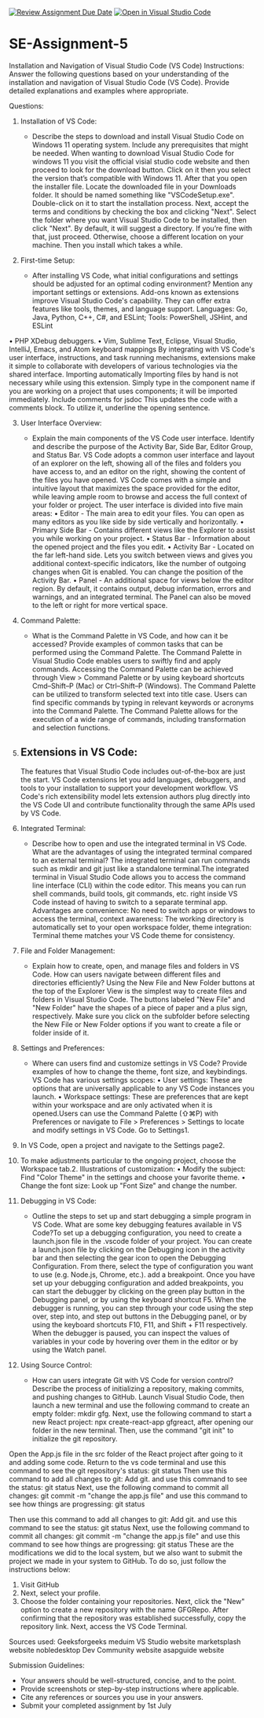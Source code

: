 [![Review Assignment Due Date](https://classroom.github.com/assets/deadline-readme-button-22041afd0340ce965d47ae6ef1cefeee28c7c493a6346c4f15d667ab976d596c.svg)](https://classroom.github.com/a/XoLGRbHq)
[![Open in Visual Studio Code](https://classroom.github.com/assets/open-in-vscode-2e0aaae1b6195c2367325f4f02e2d04e9abb55f0b24a779b69b11b9e10269abc.svg)](https://classroom.github.com/online_ide?assignment_repo_id=15289673&assignment_repo_type=AssignmentRepo)
# SE-Assignment-5
Installation and Navigation of Visual Studio Code (VS Code)
 Instructions:
Answer the following questions based on your understanding of the installation and navigation of Visual Studio Code (VS Code). Provide detailed explanations and examples where appropriate.

 Questions:

1. Installation of VS Code:
   - Describe the steps to download and install Visual Studio Code on Windows 11 operating system. Include any prerequisites that might be needed.
When wanting to download Visual Studio Code for windows 11 you visit the official visial studio code website and then proceed to look for the download button. Click on it then you select the version that’s compatible with Windows 11.
After that you open the installer file. Locate the downloaded file in your Downloads folder. It should be named something like "VSCodeSetup.exe". Double-click on it to start the installation process. Next, accept the terms and conditions by checking the box and clicking "Next".
Select the folder where you want Visual Studio Code to be installed, then click "Next".
By default, it will suggest a directory. If you’re fine with that, just proceed. Otherwise, choose a different location on your machine.
Then you install which takes a while.

2. First-time Setup:
   - After installing VS Code, what initial configurations and settings should be adjusted for an optimal coding environment? Mention any important settings or extensions.
   Add-ons known as extensions improve Visual Studio Code's capability. They can offer extra features like tools, themes, and language support.
Languages: Go, Java, Python, C++, C#, and ESLint; Tools: PowerShell, JSHint, and ESLint

• PHP XDebug debuggers.
• Vim, Sublime Text, Eclipse, Visual Studio, IntelliJ, Emacs, and Atom keyboard mappings
By integrating with VS Code's user interface, instructions, and task running mechanisms, extensions make it simple to collaborate with developers of various technologies via the shared interface.
 Importing automatically
Importing files by hand is not necessary while using this extension. Simply type in the component name if you are working on a project that uses components; it will be imported immediately.
Include comments for jsdoc
This updates the code with a comments block. To utilize it, underline the opening sentence.


3. User Interface Overview:
   - Explain the main components of the VS Code user interface. Identify and describe the purpose of the Activity Bar, Side Bar, Editor Group, and Status Bar.
   VS Code adopts a common user interface and layout of an explorer on the left, showing all of the files and folders you have access to, and an editor on the right, showing the content of the files you have opened. VS Code comes with a simple and intuitive layout that maximizes the space provided for the editor, while leaving ample room to browse and access the full context of your folder or project. The user interface is divided into five main areas:
•	Editor - The main area to edit your files. You can open as many editors as you like side by side vertically and horizontally.
•	Primary Side Bar - Contains different views like the Explorer to assist you while working on your project.
•	Status Bar - Information about the opened project and the files you edit.
•	Activity Bar - Located on the far left-hand side. Lets you switch between views and gives you additional context-specific indicators, like the number of outgoing changes when Git is enabled. You can change the position of the Activity Bar.
•	Panel - An additional space for views below the editor region. By default, it contains output, debug information, errors and warnings, and an integrated terminal. The Panel can also be moved to the left or right for more vertical space.


4. Command Palette:
   - What is the Command Palette in VS Code, and how can it be accessed? Provide examples of common tasks that can be performed using the Command Palette.
   The Command Palette in Visual Studio Code enables users to swiftly find and apply commands.
Accessing the Command Palette can be achieved through View > Command Palette or by using keyboard shortcuts Cmd–Shift–P (Mac) or Ctrl–Shift–P (Windows).
The Command Palette can be utilized to transform selected text into title case.
Users can find specific commands by typing in relevant keywords or acronyms into the Command Palette.
The Command Palette allows for the execution of a wide range of commands, including transformation and selection functions.

5. Extensions in VS Code:
   - 
   The features that Visual Studio Code includes out-of-the-box are just the start. VS Code extensions let you add languages, debuggers, and tools to your installation to support your development workflow. VS Code's rich extensibility model lets extension authors plug directly into the VS Code UI and contribute functionality through the same APIs used by VS Code. 

6. Integrated Terminal:
   - Describe how to open and use the integrated terminal in VS Code. What are the advantages of using the integrated terminal compared to an external terminal?
The integrated terminal can run commands such as mkdir and git just like a standalone terminal.The integrated terminal in Visual Studio Code allows you to access the command line interface (CLI) within the code editor. This means you can run shell commands, build tools, git commands, etc. right inside VS Code instead of having to switch to a separate terminal app. Advantages are  convenience: No need to switch apps or windows to access the terminal, context awareness: The working directory is automatically set to your open workspace folder, theme integration: Terminal theme matches your VS Code theme for consistency.
7. File and Folder Management:
   - Explain how to create, open, and manage files and folders in VS Code. How can users navigate between different files and directories efficiently?
Using the New File and New Folder buttons at the top of the Explorer View is the simplest way to create files and folders in Visual Studio Code. The buttons labeled "New File" and "New Folder" have the shapes of a piece of paper and a plus sign, respectively.
Make sure you click on the subfolder before selecting the New File or New Folder options if you want to create a file or folder inside of it.



8. Settings and Preferences:
   - Where can users find and customize settings in VS Code? Provide examples of how to change the theme, font size, and keybindings.
   VS Code has various settings scopes:
• User settings: These are options that are universally applicable to any VS Code instances you launch.
• Workspace settings: These are preferences that are kept within your workspace and are only activated when it is opened.Users can use the Command Palette (⇧⌘P) with Preferences or navigate to File > Preferences > Settings to locate and modify settings in VS Code. Go to Settings1.
2. In VS Code, open a project and navigate to the Settings page2.

3. To make adjustments particular to the ongoing project, choose the Workspace tab.2. Illustrations of customization:
• Modify the subject: Find "Color Theme" in the settings and choose your favorite theme.
• Change the font size: Look up "Font Size" and change the number.






9. Debugging in VS Code:
   - Outline the steps to set up and start debugging a simple program in VS Code. What are some key debugging features available in VS Code?To set up a debugging configuration, you need to create a launch.json file in the .vscode folder of your project.
You can create a launch.json file by clicking on the Debugging icon in the activity bar and then selecting the gear icon to open the Debugging Configuration. From there, select the type of configuration you want to use (e.g. Node.js, Chrome, etc.). add a breakpoint.
Once you have set up your debugging configuration and added breakpoints, you can start the debugger by clicking on the green play button in the Debugging panel, or by using the keyboard shortcut F5. 
When the debugger is running, you can step through your code using the step over, step into, and step out buttons in the Debugging panel, or by using the keyboard shortcuts F10, F11, and Shift + F11 respectively.
When the debugger is paused, you can inspect the values of variables in your code by hovering over them in the editor or by using the Watch panel. 


10. Using Source Control:
    - How can users integrate Git with VS Code for version control? Describe the process of initializing a repository, making commits, and pushing changes to GitHub.
   Launch Visual Studio Code, then launch a new terminal and use the following command to create an empty folder: mkdir gfg. 
Next, use the following command to start a new React project: npx create-react-app gfgreact, after opening our folder in the new terminal.
Then, use the command "git init" to initialize the git repository. 

Open the App.js file in the src folder of the React project after going to it and adding some code. 
Return to the vs code terminal and use this command to see the git repository's status: git status 
Then use this command to add all changes to git: Add git. and use this command to see the status: git status 
Next, use the following command to commit all changes: git commit -m "change the app.js file" and use this command to see how things are progressing: git status

 Then use this command to add all changes to git: Add git. and use this command to see the status: git status
Next, use the following command to commit all changes: git commit -m "change the app.js file" and use this command to see how things are progressing: git status
These are the modifications we did to the local system, but we also want to submit the project we made in your system to GitHub. To do so, just follow the instructions below:

1. Visit GitHub
2. Next, select your profile.
3. Choose the folder containing your repositories. Next, click the "New" option to create a new repository with the name GFGRepo. After confirming that the repository was established successfully, copy the repository link.
Next, access the VS Code Terminal.


Sources used:
Geeksforgeeks
meduim 
VS Studio website
marketsplash website
nobledesktop 
Dev Community website
asapguide website

 Submission Guidelines:
- Your answers should be well-structured, concise, and to the point.
- Provide screenshots or step-by-step instructions where applicable.
- Cite any references or sources you use in your answers.
- Submit your completed assignment by 1st July 

